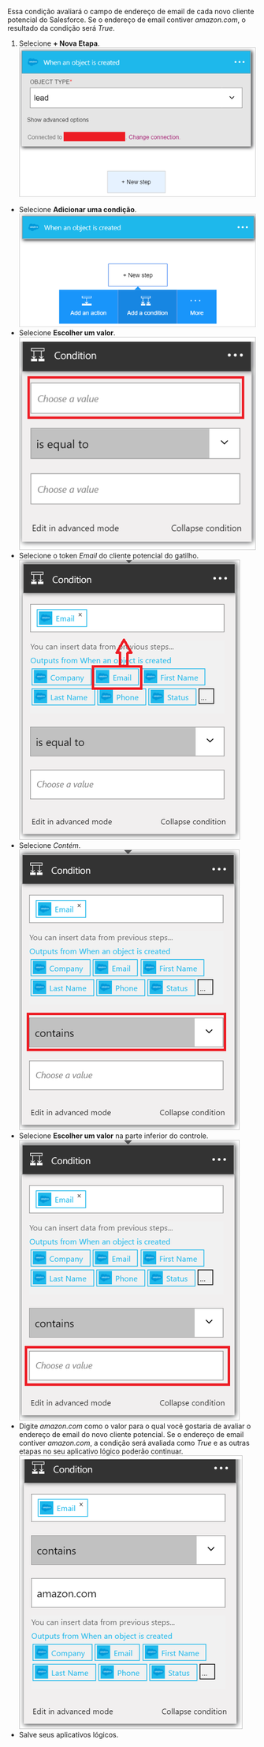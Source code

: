 Essa condição avaliará o campo de endereço de email de cada novo cliente potencial do Salesforce. Se o endereço de email contiver *amazon.com*, o resultado da condição será *True*.

1. Selecione **+ Nova Etapa**.  
![Imagem de condição do Salesforce 1](./media/connectors-create-api-salesforce/condition-1.png)  
- Selecione **Adicionar uma condição**.  
![Imagem de condição do Salesforce 2](./media/connectors-create-api-salesforce/condition-2.png)  
- Selecione **Escolher um valor**.  
![Imagem de condição do Salesforce 3](./media/connectors-create-api-salesforce/condition-3.png)  
- Selecione o token *Email* do cliente potencial do gatilho.  
![Imagem de condição do Salesforce 4](./media/connectors-create-api-salesforce/condition-4.png)  
- Selecione *Contém*.  
![Imagem de condição do Salesforce 5](./media/connectors-create-api-salesforce/condition-5.png)  
- Selecione **Escolher um valor** na parte inferior do controle.  
![Imagem de condição do Salesforce 6](./media/connectors-create-api-salesforce/condition-6.png)  
- Digite *amazon.com* como o valor para o qual você gostaria de avaliar o endereço de email do novo cliente potencial. Se o endereço de email contiver *amazon.com*, a condição será avaliada como *True* e as outras etapas no seu aplicativo lógico poderão continuar.  
![Imagem de condição do Salesforce 7](./media/connectors-create-api-salesforce/condition-7.png)  
- Salve seus aplicativos lógicos.

<!---HONumber=AcomDC_0727_2016-->
